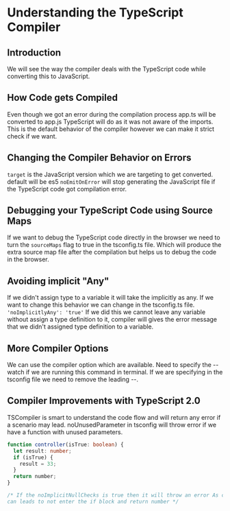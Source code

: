 # Understanding the TypeScript Compiler

## Introduction

We will see the way the compiler deals with the TypeScript code while converting this to JavaScript.

## How Code gets Compiled

Even though we got an error during the compilation process app.ts will be converted to app.js
TypeScript will do as it was not aware of the imports. This is the default behavior of the compiler
however we can make it strict check if we want.

## Changing the Compiler Behavior on Errors

```target``` is the JavaScript version which we are targeting to get converted. default will be es5
```noEmitOnError``` will stop generating the JavaScript file if the TypeScript code got compilation error.

## Debugging your TypeScript Code using Source Maps

If we want to debug the TypeScript code directly in the browser we need to turn the ```sourceMaps``` flag to true in the tsconfig.ts file.
Which will produce the extra source map file after the compilation but helps us to debug the code in the browser.

## Avoiding implicit "Any"

If we didn't assign type to a variable it will take the implicitly as any. If we want to change this behavior we can change in the tsconfig.ts file.
```'noImplicitlyAny': 'true'``` If we did this we cannot leave any variable without assign a type definition to it, compiler will gives the error message that we didn't assigned type definition to a variable.

## More Compiler Options

We can use the compiler option which are available. Need to specify the --watch if we are running this command in terminal. If we are specifying in the tsconfig file we need to remove the leading --.

## Compiler Improvements with TypeScript 2.0

TSCompiler is smart to understand the code flow and will return any error if a scenario may lead.
noUnusedParameter in tsconfig will throw error if we have a function with unused parameters.

```typescript
function controller(isTrue: boolean) {
  let result: number;
  if (isTrue) {
    result = 33;
  }
  return number;
}

/* If the noImplicitNullChecks is true then it will throw an error As code flow
can leads to not enter the if block and return number */
```
